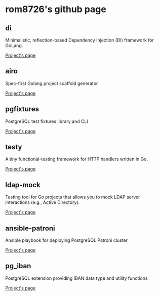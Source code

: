 # rom8726's github page

## di

Minimalistic, reflection-based Dependency Injection (DI) framework for GoLang.

[Project's page](https://rom8726.github.io/di.html)

## airo

Spec-first Golang project scaffold generator

[Project's page](https://rom8726.github.io/airo.html)

## pgfixtures

PostgreSQL test fixtures library and CLI

[Project's page](https://rom8726.github.io/pgfixtures.html)

## testy

A tiny functional-testing framework for HTTP handlers written in Go.

[Project's page](https://rom8726.github.io/testy.html)

## ldap-mock

Testing tool for Go projects that allows you to mock LDAP server interactions (e.g., Active Directory).

[Project's page](https://rom8726.github.io/ldap_mock.html)

## ansible-patroni

Ansible playbook for deploying PostgreSQL Patroni cluster

[Project's page](https://rom8726.github.io/ansible-patroni.html)

## pg_iban

PostgreSQL extension providing IBAN data type and utility functions

[Project's page](https://rom8726.github.io/pg_iban.html)
